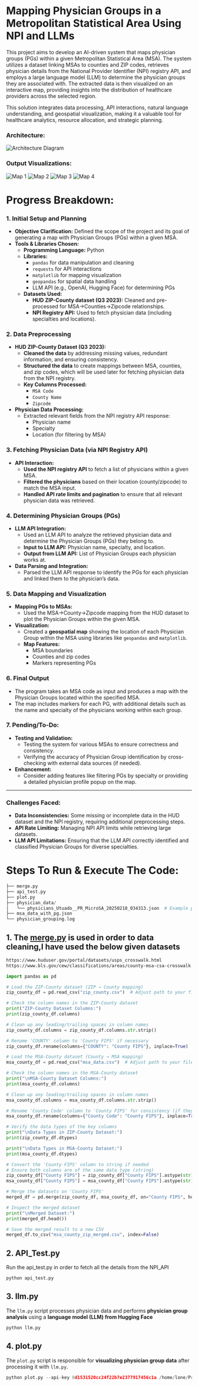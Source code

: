 # Mapping Physician Groups in a Metropolitan Statistical Area Using NPI and LLMs

This project aims to develop an AI-driven system that maps physician groups (PGs) within a given Metropolitan Statistical Area (MSA). The system utilizes a dataset linking MSAs to counties and ZIP codes, retrieves physician details from the National Provider Identifier (NPI) registry API, and employs a large language model (LLM) to determine the physician groups they are associated with. The extracted data is then visualized on an interactive map, providing insights into the distribution of healthcare providers across the selected region.

This solution integrates data processing, API interactions, natural language understanding, and geospatial visualization, making it a valuable tool for healthcare analytics, resource allocation, and strategic planning.

### Architecture:
![Architecture Diagram](./diagram.svg)

### Output Visualizations:

![Map 1](./output_1.png)
![Map 2](./output_2.png)
![Map 3](./output_4.png)
![Map 4](./output_3.png)
# Progress Breakdown:

### **1. Initial Setup and Planning**

- **Objective Clarification:** Defined the scope of the project and its goal of generating a map with Physician Groups (PGs) within a given MSA.
- **Tools & Libraries Chosen:**
    - **Programming Language:** Python
    - **Libraries:**
        - `pandas` for data manipulation and cleaning
        - `requests` for API interactions
        - `matplotlib` for mapping visualization
        - `geopandas` for spatial data handling
        - LLM API (e.g., OpenAI, Hugging Face) for determining PGs
    - **Datasets Used:**
        - **HUD ZIP-County dataset (Q3 2023):** Cleaned and pre-processed for MSA->Counties->Zipcode relationships.
        - **NPI Registry API:** Used to fetch physician data (including specialties and locations).

### **2. Data Preprocessing**

- **HUD ZIP-County Dataset (Q3 2023):**
    - **Cleaned the data** by addressing missing values, redundant information, and ensuring consistency.
    - **Structured the data** to create mappings between MSA, counties, and zip codes, which will be used later for fetching physician data from the NPI registry.
    - **Key Columns Processed:**
        - `MSA Code`
        - `County Name`
        - `Zipcode`
- **Physician Data Processing:**
    - Extracted relevant fields from the NPI registry API response:
        - Physician name
        - Specialty
        - Location (for filtering by MSA)

### **3. Fetching Physician Data (via NPI Registry API)**

- **API Interaction:**
    - **Used the NPI registry API** to fetch a list of physicians within a given MSA.
    - **Filtered the physicians** based on their location (county/zipcode) to match the MSA input.
    - **Handled API rate limits and pagination** to ensure that all relevant physician data was retrieved.

### **4. Determining Physician Groups (PGs)**

- **LLM API Integration:**
    - Used an LLM API to analyze the retrieved physician data and determine the Physician Groups (PGs) they belong to.
    - **Input to LLM API:** Physician name, specialty, and location.
    - **Output from LLM API:** List of Physician Groups each physician works at.
- **Data Parsing and Integration:**
    - Parsed the LLM API response to identify the PGs for each physician and linked them to the physician’s data.

### **5. Data Mapping and Visualization**

- **Mapping PGs to MSAs:**
    - Used the MSA->County->Zipcode mapping from the HUD dataset to plot the Physician Groups within the given MSA.
- **Visualization:**
    - Created a **geospatial map** showing the location of each Physician Group within the MSA using libraries like `geopandas` and `matplotlib`.
    - **Map Features:**
        - MSA boundaries
        - Counties and zip codes
        - Markers representing PGs

### **6. Final Output**

- The program takes an MSA code as input and produces a map with the Physician Groups located within the specified MSA.
- The map includes markers for each PG, with additional details such as the name and specialty of the physicians working within each group.

### **7. Pending/To-Do:**

- **Testing and Validation:**
    - Testing the system for various MSAs to ensure correctness and consistency.
    - Verifying the accuracy of Physician Group identification by cross-checking with external data sources (if needed).
- **Enhancement:**
    - Consider adding features like filtering PGs by specialty or providing a detailed physician profile popup on the map.

---

### **Challenges Faced:**

- **Data Inconsistencies:** Some missing or incomplete data in the HUD dataset and the NPI registry, requiring additional preprocessing steps.
- **API Rate Limiting:** Managing NPI API limits while retrieving large datasets.
- **LLM API Limitations:** Ensuring that the LLM API correctly identified and classified Physician Groups for diverse specialties.

# Steps To Run & Execute The Code:

```python
├── merge.py   
├── api_test.py              
├── plot.py                    
├── physician_data/           
│   └── physicians_Utuado__PR_MicroSA_20250218_034313.json  # Example physician data
├── msa_data_with_pg.json      
└── physician_grouping.log     
```

## 1. The [merge.py](http://merge.py) is used in order to data cleaning,I have used the below given datasets

```markdown
https://www.huduser.gov/portal/datasets/usps_crosswalk.html
https://www.bls.gov/cew/classifications/areas/county-msa-csa-crosswalk.html
```

```python
import pandas as pd

# Load the ZIP-County dataset (ZIP → County mapping)
zip_county_df = pd.read_csv("zip_county.csv")  # Adjust path to your file

# Check the column names in the ZIP-County dataset
print("ZIP-County Dataset Columns:")
print(zip_county_df.columns)

# Clean up any leading/trailing spaces in column names
zip_county_df.columns = zip_county_df.columns.str.strip()

# Rename 'COUNTY' column to 'County FIPS' if necessary
zip_county_df.rename(columns={"COUNTY": "County FIPS"}, inplace=True)

# Load the MSA-County dataset (County → MSA mapping)
msa_county_df = pd.read_csv("msa_data.csv")  # Adjust path to your file

# Check the column names in the MSA-County dataset
print("\nMSA-County Dataset Columns:")
print(msa_county_df.columns)

# Clean up any leading/trailing spaces in column names
msa_county_df.columns = msa_county_df.columns.str.strip()

# Rename 'County Code' column to 'County FIPS' for consistency (if they represent the same thing)
msa_county_df.rename(columns={"County Code": "County FIPS"}, inplace=True)

# Verify the data types of the key columns
print("\nData Types in ZIP-County Dataset:")
print(zip_county_df.dtypes)

print("\nData Types in MSA-County Dataset:")
print(msa_county_df.dtypes)

# Convert the 'County FIPS' column to string if needed
# Ensure both columns are of the same data type (string)
zip_county_df["County FIPS"] = zip_county_df["County FIPS"].astype(str)
msa_county_df["County FIPS"] = msa_county_df["County FIPS"].astype(str)

# Merge the datasets on 'County FIPS'
merged_df = pd.merge(zip_county_df, msa_county_df, on="County FIPS", how="left")

# Inspect the merged dataset
print("\nMerged Dataset:")
print(merged_df.head())

# Save the merged result to a new CSV
merged_df.to_csv("msa_county_zip_merged.csv", index=False)

```

## 2. API_Test.py

Run the api_test.py in order to fetch all the details from the NPI_API

```python
python api_test.py
```

## 3. llm.py

The `llm.py` script processes physician data and performs **physician group analysis** using a **language model (LLM) from Hugging Face**

```python
python llm.py
```

## 4. plot.py

The `plot.py` script is responsible for **visualizing physician group data** after processing it with `llm.py`.

```python
python plot.py --api-key 0d1531520cc24f22b7e2377917456c1a /home/lone/Projects/Vivnovation/Final_Project/msa_data_with_pg.json
```

